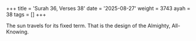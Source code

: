 +++
title = 'Surah 36, Verses 38'
date = '2025-08-27'
weight = 3743
ayah = 38
tags = []
+++

The sun travels for its fixed term. That is the design of the Almighty, All-Knowing.